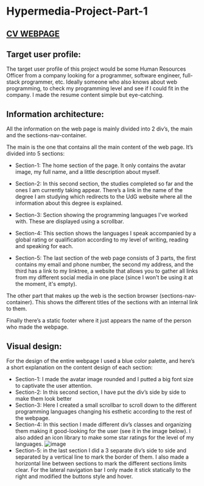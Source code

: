 # Hypermedia-Project-Part-1

## [CV WEBPAGE](curriculum.html)

## Target user profile:
The target user profile of this project would be some Human Resources Officer from a company looking for a programmer, software engineer, full-stack programmer, etc. 
Ideally someone who also knows about web programming, to check my programming level and see if I could fit in the company. I made the resume content simple but eye-catching.


## Information architecture:
All the information on the web page is mainly divided into 2 div’s, the main and the sections-nav-container.

The main is the one that contains all the main content of the web page. It’s divided into 5 sections:
-	Section-1: 
The home section of the page. It only contains the avatar image, my full name, and a little description about myself.

-	Section-2:
In this second section, the studies completed so far and the ones I am currently taking appear. There’s a link in the name of the degree I am studying which redirects to the UdG website where all the information about this degree is explained.

-	Section-3:
Section showing the programming languages I've worked with. These are displayed using a scrollbar.

-	Section-4:
This section shows the languages I speak accompanied by a global rating or qualification according to my level of writing, reading and speaking for each.

-	Section-5:
The last section of the web page consists of 3 parts, the first contains my email and phone number, the second my address, and the third has a link to my linktree, a website that allows you to gather all links from my different social media in one place (since I won't be using it at the moment, it's empty).


The other part that makes up the web is the section browser (sections-nav-container). This shows the different titles of the sections with an internal link to them.

Finally there’s a static footer where it just appears the name of the person who made the webpage.


## Visual design:
For the design of the entire webpage I used a blue color palette, and here’s a short explanation on the content design of each section:
-	Section-1: I made the avatar image rounded and I putted a big font size to captivate the user attention.
-	Section-2: In this second section, I have put the div’s side by side to make them look better
-	Section-3: Here I created a small scrollbar to scroll down to the different programming languages changing his esthetic according to the rest of the webpage. 
-	Section-4: In this section I made different div’s classes and organizing them making it good-looking for the user (see it in the image below). I also added an icon library to make some star ratings for the level of my languages.
 ![image](https://user-images.githubusercontent.com/99122200/199270280-aacf119e-20aa-45d7-ae19-1192ba5e1efc.png)
-	Section-5: in the last section I did a 3 separate div’s side to side and separated by a vertical line to mark the border of them.
I also made a horizontal line between sections to mark the different sections limits clear.
For the lateral navigation bar I only made it stick statically to the right and modified the buttons style and hover.



